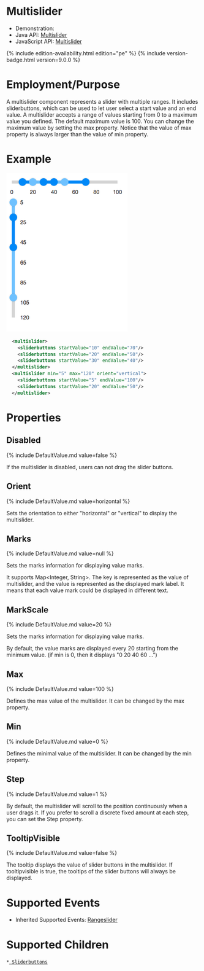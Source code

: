 

# Multislider

- Demonstration:
- Java API:
  [Multislider](http://www.zkoss.org/javadoc/latest/zk/org/zkoss/zkmax/zul/Multislider.html)
- JavaScript API:
  [Multislider](http://www.zkoss.org/javadoc/latest/jsdoc/zkmax/slider/Multislider.html)

{% include edition-availability.html edition="pe" %} {% include version-badge.html version=9.0.0 %}

# Employment/Purpose

A multislider component represents a slider with multiple ranges. It
includes sliderbuttons, which can be used to let user select a start
value and an end value. A multislider accepts a range of values starting
from 0 to a maximum value you defined. The default maximum value is 100.
You can change the maximum value by setting the max property. Notice
that the value of max property is always larger than the value of min
property.

# Example

![](/zk_component_ref/images/ZKComRef_Multislider.png)

```xml
  <multislider>
    <sliderbuttons startValue="10" endValue="70"/>
    <sliderbuttons startValue="20" endValue="50"/>
    <sliderbuttons startValue="30" endValue="40"/>
  </multislider>
  <multislider min="5" max="120" orient="vertical">
    <sliderbuttons startValue="5" endValue="100"/>
    <sliderbuttons startValue="20" endValue="50"/>
  </multislider>
```

# Properties

## Disabled

{% include DefaultValue.md value=false %}

If the multislider is disabled, users can not drag the slider buttons.

## Orient

{% include DefaultValue.md value=horizontal %}

Sets the orientation to either "horizontal" or "vertical" to display the
multislider.

## Marks

{% include DefaultValue.md value=null %}

Sets the marks information for displaying value marks.

It supports Map\<Integer, String\>. The key is represented as the value
of multislider, and the value is represented as the displayed mark
label. It means that each value mark could be displayed in different
text.

## MarkScale

{% include DefaultValue.md value=20 %}

Sets the marks information for displaying value marks.

By default, the value marks are displayed every 20 starting from the
minimum value. (if min is 0, then it displays "0 20 40 60 ...")

## Max

{% include DefaultValue.md value=100 %}

Defines the max value of the multislider. It can be changed by the max
property.

## Min

{% include DefaultValue.md value=0 %}

Defines the minimal value of the multislider. It can be changed by the
min property.

## Step

{% include DefaultValue.md value=1 %}

By default, the multislider will scroll to the position continuously
when a user drags it. If you prefer to scroll a discrete fixed amount at
each step, you can set the Step property.

## TooltipVisible

{% include DefaultValue.md value=false %}

The tooltip displays the value of slider buttons in the multislider. If
tooltipvisible is true, the tooltips of the slider buttons will always
be displayed.

# Supported Events

- Inherited Supported Events: [
  Rangeslider]({{site.baseurl}}/zk_component_ref/input/rangeslider#Supported_Events)

# Supported Children

`*`[` Sliderbuttons`]({{site.baseurl}}/zk_component_ref/input/sliderbuttons)


